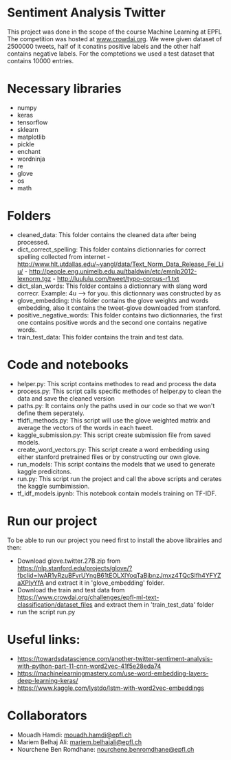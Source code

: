 # Sentiment Analysis Twitter
This project was done in the scope of the course Machine Learning at EPFL The competition was hosted at www.crowdai.org.
We were given dataset of 2500000 tweets, half of it conatins positive labels and the other half contains negative labels.
For the comptetions we used a test dataset that contains 10000 entries.

# Necessary libraries
- numpy
- keras
- tensorflow
- sklearn
- matplotlib
- pickle
- enchant
- wordninja
- re
- glove
- os
- math

# Folders
- cleaned_data: This folder contains the cleaned data after being processed.
- dict_correct_spelling: This folder contains dictionnaries for correct spelling collected from internet
      - http://www.hlt.utdallas.edu/~yangl/data/Text_Norm_Data_Release_Fei_Liu/
      - http://people.eng.unimelb.edu.au/tbaldwin/etc/emnlp2012-lexnorm.tgz
      - http://luululu.com/tweet/typo-corpus-r1.txt
- dict_slan_words: This folder contains a dictionnary with slang word correcr. Example: 4u --> for you. this dictionnary was constructed by as
- glove_embedding: this folder contains the glove weights and words embedding, also it contains the tweet-glove downloaded from stanford.
- positive_negative_words: This folder contains two dictionnaries, the first one contains positive words and the second one contains negative words.
- train_test_data: This folder contains the train and test data.

# Code and notebooks
- helper.py: This script contains methodes to read and process the data
- process.py: This script calls specific methodes of helper.py to clean the data and save the cleaned version
- paths.py: It contains only the paths used in our code so that we won't define them seperately.
- tfidfi_methods.py: This script will use the glove weighted matrix and average the vectors of the words in each tweet.
- kaggle_submission.py: This script create submission file from saved models.
- create_word_vectors.py: This script create a word embedding using either stanford pretrained files or by constructing our own glove.
- run_models: This script contains the models that we used to generate kaggle predicitons.
- run.py: This script run the project and call the above scripts and cerates the kaggle sumbimission.
- tf_idf_models.ipynb: This notebook contain models training on TF-IDF.  

# Run our project
To be able to run our project you need first to install the above librairies and then:
  - Download glove.twitter.27B.zip from
https://nlp.stanford.edu/projects/glove/?fbclid=IwAR1yRzuBFvrUYngB61tEOLXlYoqTaBjbnzJmxz4TQcSIfh4YFYZaXPIyYfA and extract it in 'glove_embedding' folder.
  - Download the train and test data from https://www.crowdai.org/challenges/epfl-ml-text-classification/dataset_files
and extract them in 'train_test_data' folder
  - run the script run.py

# Useful links:
- https://towardsdatascience.com/another-twitter-sentiment-analysis-with-python-part-11-cnn-word2vec-41f5e28eda74
- https://machinelearningmastery.com/use-word-embedding-layers-deep-learning-keras/
- https://www.kaggle.com/lystdo/lstm-with-word2vec-embeddings
# Collaborators
* Mouadh Hamdi: mouadh.hamdi@epfl.ch
* Mariem Belhaj Ali: mariem.belhajali@epfl.ch
* Nourchene Ben Romdhane: nourchene.benromdhane@epfl.ch
